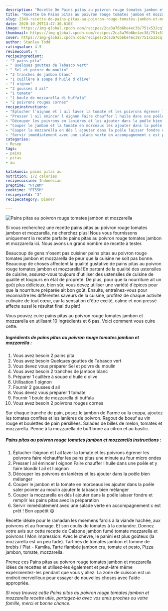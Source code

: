 ```yaml
---
description: "Recette De Pains pitas au poivron rouge tomates jambon et mozzarella"
title: "Recette De Pains pitas au poivron rouge tomates jambon et mozzarella"
slug: 2349-recette-de-pains-pitas-au-poivron-rouge-tomates-jambon-et-mozzarella
date: 2020-10-29T13:47:30.610Z
image: https://img-global.cpcdn.com/recipes/2ca3a76b6be4ec38/751x532cq70/pains-pitas-au-poivron-rouge-tomates-jambon-et-mozzarella-photo-principale-de-la-recette.jpg
thumbnail: https://img-global.cpcdn.com/recipes/2ca3a76b6be4ec38/751x532cq70/pains-pitas-au-poivron-rouge-tomates-jambon-et-mozzarella-photo-principale-de-la-recette.jpg
cover: https://img-global.cpcdn.com/recipes/2ca3a76b6be4ec38/751x532cq70/pains-pitas-au-poivron-rouge-tomates-jambon-et-mozzarella-photo-principale-de-la-recette.jpg
author: Stanley Todd
ratingvalue: 4.5
reviewcount: 4
recipeingredient:
- "2 pains pita"
- " Quelques gouttes de Tabasco vert"
- " Sel et poivre du moulin"
- "2 tranches de jambon blanc"
- "1 cuillère à soupe d huile d olive"
- "1 oignon"
- "2 gousses d ail"
- "1 tomate"
- "1 boule de mozzarella di buffala"
- "2 poivrons rouges cornes"
recipeinstructions:
- "Éplucher l’oignon et l ail laver la tomate et les poivrons égrener les poivrons faire réchauffer les pains pitas une minute au four micro ondes"
- "Presser l ail émincer l oignon Faire chauffer l huile dans une poêle et y faire blondir l ail et l oignon"
- "Découper les poivrons en lanières et les ajouter dans la poêle bien mélanger"
- "Couper le jambon et la tomate en morceaux les ajouter dans la poêle saler poivrer au moulin ajouter le tabasco bien mélanger"
- "Couper la mozzarella en dés l ajouter dans la poêle laisser fondre et remplir les pains pitas avec la préparation"
- "Servir immédiatement avec une salade verte en accompagnement c est prêt ! Bon appétit 😋"
categories:
- Resep
tags:
- pains
- pitas
- au

katakunci: pains pitas au 
nutrition: 172 calories
recipecuisine: Indonesian
preptime: "PT28M"
cooktime: "PT55M"
recipeyield: "3"
recipecategory: Dinner

---
```



![Pains pitas au poivron rouge tomates jambon et mozzarella](https://img-global.cpcdn.com/recipes/2ca3a76b6be4ec38/751x532cq70/pains-pitas-au-poivron-rouge-tomates-jambon-et-mozzarella-photo-principale-de-la-recette.jpg)

Si vous recherchez une recette pains pitas au poivron rouge tomates jambon et mozzarella, ne cherchez plus! Nous vous fournissons uniquement la recette parfaite pains pitas au poivron rouge tomates jambon et mozzarella ici. Nous avons un grand nombre de recette à tester.

Beaucoup de gens n'osent pas cuisiner pains pitas au poivron rouge tomates jambon et mozzarella de peur que la cuisine ne soit pas bonne. Beaucoup de choses affectent la qualité gustative de pains pitas au poivron rouge tomates jambon et mozzarella! En partant de la qualité des ustensiles de cuisine, assurez-vous toujours d'utiliser des ustensiles de cuisine de qualité et toujours en état de propreté. De plus, pour que la nourriture ait un goût plus délicieux, bien sûr, vous devez utiliser une variété d'épices pour que la nourriture préparée ait bon goût. Ensuite, entraînez-vous pour reconnaître les différentes saveurs de la cuisine, profitez de chaque activité culinaire de tout cœur, car la sensation d'être excité, calme et non pressé affecte aussi le résultat final du plat!

<!--inarticleads1-->

Vous pouvez cuire pains pitas au poivron rouge tomates jambon et mozzarella en utilisant 10 Ingrédients et 6 pas. Voici comment vous cuire cette.

##### Ingrédients de pains pitas au poivron rouge tomates jambon et mozzarella :

1. Vous avez besoin 2 pains pita
1. Vous avez besoin  Quelques gouttes de Tabasco vert
1. Vous devez vous préparer  Sel et poivre du moulin
1. Vous avez besoin 2 tranches de jambon blanc
1. Préparer 1 cuillère à soupe d huile d olive
1. Utilisation 1 oignon
1. Fournir 2 gousses d ail
1. Vous devez vous préparer 1 tomate
1. Fournir 1 boule de mozzarella di buffala
1. Vous avez besoin 2 poivrons rouges cornes


Sur chaque tranche de pain, posez le jambon de Parme ou la coppa, ajoutez les tomates confites et les lanières de poivron. Ragout de boeuf au vin rouge et boulettes de pain persillées. Salades de billes de melon, tomates et mozzarella. Penne à la mozzarella de bufflonne au citron et au basilic. 

<!--inarticleads2-->

##### Pains pitas au poivron rouge tomates jambon et mozzarella instructions :

1. Éplucher l’oignon et l ail laver la tomate et les poivrons égrener les poivrons faire réchauffer les pains pitas une minute au four micro ondes
1. Presser l ail émincer l oignon Faire chauffer l huile dans une poêle et y faire blondir l ail et l oignon
1. Découper les poivrons en lanières et les ajouter dans la poêle bien mélanger
1. Couper le jambon et la tomate en morceaux les ajouter dans la poêle saler poivrer au moulin ajouter le tabasco bien mélanger
1. Couper la mozzarella en dés l ajouter dans la poêle laisser fondre et remplir les pains pitas avec la préparation
1. Servir immédiatement avec une salade verte en accompagnement c est prêt ! Bon appétit 😋


Recette idéale pour le ramadan les msemens farcis à la viande hachée, aux poivrons et au fromage. Et son coulis de tomates à la coriandre. Donnez votre avis sur cette recette de Calzone jambon fumé tomate mozzarella et poivrons ! Mon impression: Avec le chèvre, le panini est plus goûteux (la mozzarella est un peu fade). Tartines de tomates jambon et tomme de brebis / Plat - Kamika, Tarte flambée jambon cru, tomate et pesto, Pizza jambon, tomate, mozzarella. 

<!--inarticleads1-->

<p>
Prenez ces Pains pitas au poivron rouge tomates jambon et mozzarella idées de recettes et utilisez-les également et peut-être même expérimentez-les pendant que vous y allez. La zone de cuisson est un endroit merveilleux pour essayer de nouvelles choses avec l'aide appropriée.
</p>

<p>
<i>Si vous trouvez cette Pains pitas au poivron rouge tomates jambon et mozzarella recette utile, partagez-la avec vos amis proches ou votre famille, merci et bonne chance.</i>
</p>
